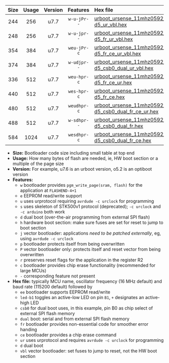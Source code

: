 |Size|Usage|Version|Features|Hex file|
|:-:|:-:|:-:|:-:|:--|
|244|256|u7.7|`w-u-jPr--`|[urboot_ursense_11mhz0592_230400bps_led-d5_ur_vbl.hex](https://raw.githubusercontent.com/stefanrueger/urboot.hex/main/boards/ursense/fcpu_11mhz0592/230400_bps/urboot_ursense_11mhz0592_230400bps_led-d5_ur_vbl.hex)|
|248|256|u7.7|`w-u-jpr--`|[urboot_ursense_11mhz0592_230400bps_led-d5_fr_ur_vbl.hex](https://raw.githubusercontent.com/stefanrueger/urboot.hex/main/boards/ursense/fcpu_11mhz0592/230400_bps/urboot_ursense_11mhz0592_230400bps_led-d5_fr_ur_vbl.hex)|
|354|384|u7.7|`weu-jPr-c`|[urboot_ursense_11mhz0592_230400bps_ee_led-d5_fr_ce_ur_vbl.hex](https://raw.githubusercontent.com/stefanrueger/urboot.hex/main/boards/ursense/fcpu_11mhz0592/230400_bps/urboot_ursense_11mhz0592_230400bps_ee_led-d5_fr_ce_ur_vbl.hex)|
|374|384|u7.7|`w-udjpr--`|[urboot_ursense_11mhz0592_230400bps_led-d5_csb0_dual_ur_vbl.hex](https://raw.githubusercontent.com/stefanrueger/urboot.hex/main/boards/ursense/fcpu_11mhz0592/230400_bps/urboot_ursense_11mhz0592_230400bps_led-d5_csb0_dual_ur_vbl.hex)|
|336|512|u7.7|`weu-hpr-c`|[urboot_ursense_11mhz0592_230400bps_ee_led-d5_fr_ce_ur.hex](https://raw.githubusercontent.com/stefanrueger/urboot.hex/main/boards/ursense/fcpu_11mhz0592/230400_bps/urboot_ursense_11mhz0592_230400bps_ee_led-d5_fr_ce_ur.hex)|
|440|512|u7.7|`wes-hpr-c`|[urboot_ursense_11mhz0592_230400bps_ee_led-d5_fr_ce.hex](https://raw.githubusercontent.com/stefanrueger/urboot.hex/main/boards/ursense/fcpu_11mhz0592/230400_bps/urboot_ursense_11mhz0592_230400bps_ee_led-d5_fr_ce.hex)|
|480|512|u7.7|`weudhpr-c`|[urboot_ursense_11mhz0592_230400bps_ee_led-d5_csb0_dual_fr_ce_ur.hex](https://raw.githubusercontent.com/stefanrueger/urboot.hex/main/boards/ursense/fcpu_11mhz0592/230400_bps/urboot_ursense_11mhz0592_230400bps_ee_led-d5_csb0_dual_fr_ce_ur.hex)|
|488|512|u7.7|`w-sdhpr--`|[urboot_ursense_11mhz0592_230400bps_led-d5_csb0_dual_fr.hex](https://raw.githubusercontent.com/stefanrueger/urboot.hex/main/boards/ursense/fcpu_11mhz0592/230400_bps/urboot_ursense_11mhz0592_230400bps_led-d5_csb0_dual_fr.hex)|
|584|1024|u7.7|`wesdhpr-c`|[urboot_ursense_11mhz0592_230400bps_ee_led-d5_csb0_dual_fr_ce.hex](https://raw.githubusercontent.com/stefanrueger/urboot.hex/main/boards/ursense/fcpu_11mhz0592/230400_bps/urboot_ursense_11mhz0592_230400bps_ee_led-d5_csb0_dual_fr_ce.hex)|

- **Size:** Bootloader code size including small table at top end
- **Usage:** How many bytes of flash are needed, ie, HW boot section or a multiple of the page size
- **Version:** For example, u7.6 is an urboot version, o5.2 is an optiboot version
- **Features:**
  + `w` bootloader provides `pgm_write_page(sram, flash)` for the application at `FLASHEND-4+1`
  + `e` EEPROM read/write support
  + `u` uses urprotocol requiring `avrdude -c urclock` for programming
  + `s` uses skeleton of STK500v1 protocol (deprecated); `-c urclock` and `-c arduino` both work
  + `d` dual boot (over-the-air programming from external SPI flash)
  + `h` hardware boot section: make sure fuses are set for reset to jump to boot section
  + `j` vector bootloader: applications *need to be patched externally*, eg, using `avrdude -c urclock`
  + `p` bootloader protects itself from being overwritten
  + `P` vector bootloader only: protects itself and reset vector from being overwritten
  + `r` preserves reset flags for the application in the register R2
  + `c` bootloader provides chip erase functionality (recommended for large MCUs)
  + `-` corresponding feature not present
- **Hex file:** typically MCU name, oscillator frequency (16 MHz default) and baud rate (115200 default) followed by
  + `ee` bootloader supports EEPROM read/write
  + `led-b1` toggles an active-low LED on pin `B1`, `+` designates an active-high LED
  + `csb0` for dual boot uses, in this example, pin B0 as chip select of external SPI flash memory
  + `dual` boot: serial and from external SPI flash memory
  + `fr` bootloader provides non-essential code for smoother error handing
  + `ce` bootloader provides a chip erase command
  + `ur` uses urprotocol and requires `avrdude -c urclock` for programming
  + `d` dual boot
  + `vbl` vector bootloader: set fuses to jump to reset, not the HW boot section
